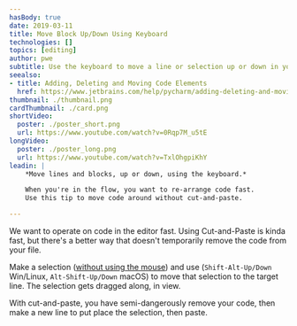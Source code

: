 ```yaml
---
hasBody: true
date: 2019-03-11
title: Move Block Up/Down Using Keyboard
technologies: []
topics: [editing]
author: pwe
subtitle: Use the keyboard to move a line or selection up or down in your file.
seealso:
- title: Adding, Deleting and Moving Code Elements
  href: https://www.jetbrains.com/help/pycharm/adding-deleting-and-moving-lines.html
thumbnail: ./thumbnail.png
cardThumbnail: ./card.png
shortVideo:
  poster: ./poster_short.png
  url: https://www.youtube.com/watch?v=0Rqp7M_u5tE
longVideo:
  poster: ./poster_long.png
  url: https://www.youtube.com/watch?v=TxlOhgpiKhY
leadin: |
    *Move lines and blocks, up or down, using the keyboard.*    

    When you're in the flow, you want to re-arrange code fast. 
    Use this tip to move code around without cut-and-paste.

---
```


We want to operate on code in the editor fast. Using Cut-and-Paste is 
kinda fast, but there's a better way that doesn't temporarily remove the 
code from your file.

Make a selection ([without using the mouse](../make-extend-selection/)) 
and use (`Shift-Alt-Up/Down` Win/Linux, `Alt-Shift-Up/Down` macOS) 
to move that selection to the target line. The selection gets dragged 
along, in view.

With cut-and-paste, you have semi-dangerously remove your code, then 
make a new line to put place the selection, then paste.
